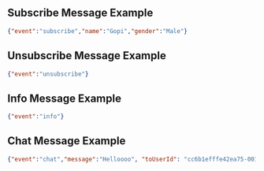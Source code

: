 ## Subscribe Message Example

```json
{"event":"subscribe","name":"Gopi","gender":"Male"}
```

## Unsubscribe Message Example

```json
{"event":"unsubscribe"}
```

## Info Message Example

```json
{"event":"info"}
```

## Chat Message Example

```json
{"event":"chat","message":"Helloooo", "toUserId": "cc6b1efffe42ea75-001d438f-00000001-26f9183da7b787b3-0ad738bf"}
```